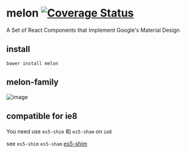 # melon [![Coverage Status](https://coveralls.io/repos/github/react-melon/melon/badge.svg?branch=master)](https://coveralls.io/github/react-melon/melon?branch=master)

A Set of React Components that Implement Google's Material Design

## install

```
bower install melon
```

## melon-family

![image](http://boscdn.bpc.baidu.com/mms-res/react-melon/melon/melonFamily.png "melon-family")

## compatible for ie8

You need use `es5-shim` 和 `es5-sham` on `ie8`

see `es5-shim` `es5-sham` [es5-shim](https://github.com/es-shims/es5-shim)
